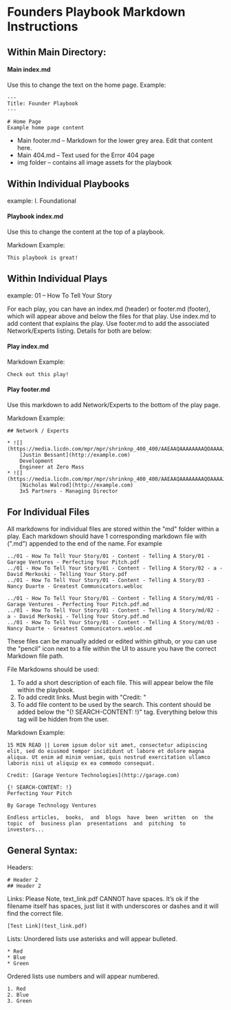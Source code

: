 # Founders Playbook Markdown Instructions


## Within Main Directory:

#### Main index.md

Use this to change the text on the home page. Example:

    ---
    Title: Founder Playbook
    ---
    
    # Home Page
    Example home page content


* Main footer.md – Markdown for the lower grey area. Edit that content here.
* Main 404.md – Text used for the Error 404 page
* img folder – contains all image assets for the playbook

## Within Individual Playbooks
example: I. Foundational

#### Playbook index.md 
Use this to change the content at the top of a playbook.

Markdown Example:

	This playbook is great!

## Within Individual Plays
example: 01 – How To Tell Your Story

For each play, you can have an index.md (header) or footer.md (footer), which will appear above and below the files for that play. Use index.md to add content that explains the play. Use footer.md to add the associated Network/Experts listing. Details for both are below:

#### Play index.md

Markdown Example:

	Check out this play!

#### Play footer.md
Use this markdown to add Network/Experts to the bottom of the play page.

Markdown Example:

	## Network / Experts

	* ![](https://media.licdn.com/mpr/mpr/shrinknp_400_400/AAEAAQAAAAAAAAQOAAAAJDdkZDZmNTY1LWQ5YjMtNGVkYS1hM2RjLTFiNDAxNzljMjQxZg.jpg)
	    [Justin Bessant](http://example.com)
	    Development
	    Engineer at Zero Mass
	* ![](https://media.licdn.com/mpr/mpr/shrinknp_400_400/AAEAAQAAAAAAAAQOAAAAJDdkZDZmNTY1LWQ5YjMtNGVkYS1hM2RjLTFiNDAxNzljMjQxZg.jpg)
	    [Nicholas Walrod](http://example.com)
	    3x5 Partners - Managing Director

## For Individual Files

All markdowns for individual files are stored within the "md" folder within a play. Each markdown should have 1 corresponding markdown file with (".md") appended to the end of the name. For example

	../01 - How To Tell Your Story/01 - Content - Telling A Story/01 - Garage Ventures - Perfecting Your Pitch.pdf
	../01 - How To Tell Your Story/01 - Content - Telling A Story/02 - a - David Merkoski - Telling Your Story.pdf
	../01 - How To Tell Your Story/01 - Content - Telling A Story/03 - Nancy Duarte - Greatest Communicators.webloc
	
	../01 - How To Tell Your Story/01 - Content - Telling A Story/md/01 - Garage Ventures - Perfecting Your Pitch.pdf.md
	../01 - How To Tell Your Story/01 - Content - Telling A Story/md/02 - a - David Merkoski - Telling Your Story.pdf.md
	../01 - How To Tell Your Story/01 - Content - Telling A Story/md/03 - Nancy Duarte - Greatest Communicators.webloc.md

These files can be manually added or edited within github, or you can use the "pencil" icon next to a file within the UI to assure you have the correct Markdown file path.

File Markdowns should be used:
1. To add a short description of each file. This will appear below the file within the playbook.
2. To add credit links. Must begin with "Credit: "
3. To add file content to be used by the search. This content should be added below the "{! SEARCH-CONTENT: !}" tag. Everything below this tag will be hidden from the user.

Markdown Example:

	15 MIN READ || Lorem ipsum dolor sit amet, consectetur adipiscing elit, sed do eiusmod tempor incididunt ut labore et dolore magna aliqua. Ut enim ad minim veniam, quis nostrud exercitation ullamco laboris nisi ut aliquip ex ea commodo consequat.

	Credit: [Garage Venture Technologies](http://garage.com)

	{! SEARCH-CONTENT: !}
	Perfecting Your Pitch

	By Garage Technology Ventures

	Endless articles,  books,  and  blogs  have  been  written  on  the  topic  of  business plan  presentations  and  pitching  to  investors...

## General Syntax:

Headers:

	# Header 2
	## Header 2

Links: Please Note, text_link.pdf CANNOT have spaces. It’s ok if the filename itself has spaces, just list it with underscores or dashes and it will find the correct file.

	[Test Link](test_link.pdf)   
	
Lists:
Unordered lists use asterisks and will appear bulleted.

	* Red
	* Blue
	* Green 
	
Ordered lists use numbers and will appear numbered.

	1. Red
	2. Blue
	3. Green 
